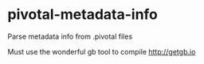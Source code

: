# pivotal-metadata-info
Parse metadata info from .pivotal files

Must use the wonderful gb tool to compile http://getgb.io
